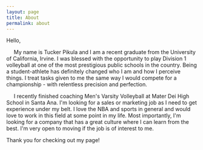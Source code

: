 ```yaml
---
layout: page
title: About
permalink: about
---
```


Hello,

&nbsp;&nbsp;&nbsp;&nbsp; My name is Tucker Pikula and I am a recent graduate from the University of California, Irvine.  I was blessed with the opportunity to play Division 1 volleyball at one of the most prestigious public schools in the country.  Being a student-athlete has definitely changed who I am and how I perceive things.  I treat tasks given to me the same way I would compete for a championship - with relentless precision and perfection.
  
&nbsp;&nbsp;&nbsp;&nbsp; I recently finished coaching Men's Varsity Volleyball at Mater Dei High School in Santa Ana.  I'm looking for a sales or marketing job as I need to get experience under my belt.  I love the NBA and sports in general and would love to work in this field at some point in my life.  Most importantly, I'm looking for a company that has a great culture where I can learn from the best.  I'm very open to moving if the job is of interest to me.
  
Thank you for checking out my page!
